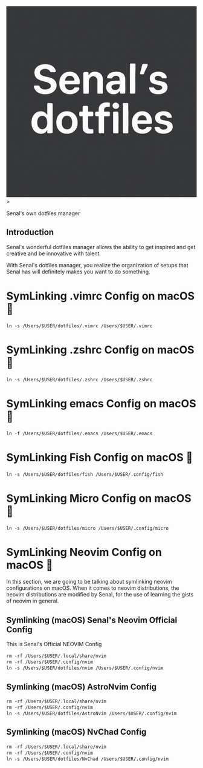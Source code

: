<center>
<img src="./senal-dotfiles.png">
</center>>


Senal's own dotfiles manager

## Introduction
Senal's wonderful dotfiles manager allows the ability to get inspired and 
get creative and be innovative with talent. 

With Senal's dotfiles manager, you realize the organization of setups that
Senal has will definitely makes you want to do something.


# SymLinking .vimrc Config on macOS 🔗

```
ln -s /Users/$USER/dotfiles/.vimrc /Users/$USER/.vimrc
```


# SymLinking .zshrc Config on macOS 🔗
```
ln -s /Users/$USER/dotfiles/.zshrc /Users/$USER/.zshrc
```


# SymLinking emacs Config on macOS 🔗
```
ln -f /Users/$USER/dotfiles/.emacs /Users/$USER/.emacs
```

# SymLinking Fish Config on macOS 🔗
```
ln -s /Users/$USER/dotfiles/fish /Users/$USER/.config/fish
```


# SymLinking Micro Config on macOS 🔗
```
ln -s /Users/$USER/dotfiles/micro /Users/$USER/.config/micro
```



# SymLinking Neovim Config on macOS 🔗

In this section, we are going to be talking about symlinking neovim configurations on 
macOS. When it comes to neovim distributions, the neovim distributions are modified 
by Senal, for the use of learning the gists of neovim in general.

## Symlinking (macOS) Senal's Neovim Official Config

This is Senal's Official NEOVIM Config


```
rm -rf /Users/$USER/.local/share/nvim
rm -rf /Users/$USER/.config/nvim
ln -s /Users/$USER/dotfiles/nvim /Users/$USER/.config/nvim
```




## Symlinking (macOS) AstroNvim Config

```
rm -rf /Users/$USER/.local/share/nvim
rm -rf /Users/$USER/.config/nvim
ln -s /Users/$USER/dotfiles/AstroNvim /Users/$USER/.config/nvim
```



## Symlinking (macOS) NvChad Config
```
rm -rf /Users/$USER/.local/share/nvim
rm -rf /Users/$USER/.config/nvim
ln -s /Users/$USER/dotfiles/NvChad /Users/$USER/.config/nvim
```
